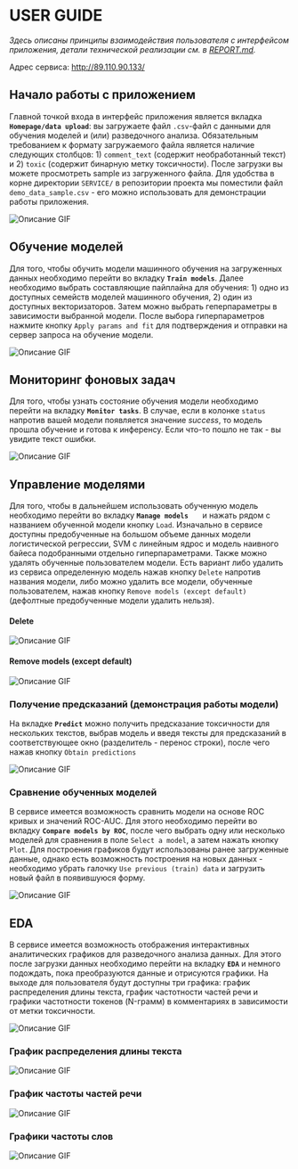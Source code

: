 # USER GUIDE

_Здесь описаны принципы взаимодействия пользователя с интерфейсом приложения, детали технической реализации см. в [REPORT.md](./REPORT.md)._

Адрес сервиса: http://89.110.90.133/

## Начало работы с приложением

Главной точкой входа в интерфейс приложения является вкладка __`Homepage/data upload`__: вы загружаете файл `.csv`-файл с данными для обучения моделей и (или) разведочного анализа. Обязательным требованием к формату загружаемого файла является наличие следующих столбцов: 1) `comment_text` (содержит необработанный текст) и 2) `toxic` (содержит бинарную метку токсичности). После загрузки вы можете просмотреть sample из загруженного файла. Для удобства в корне директории `SERVICE/` в репозитории проекта мы поместили файл `demo_data_sample.csv` - его можно использовать для демонстрации работы приложения.

![Описание GIF](images/upload_file.gif)

## Обучение моделей

Для того, чтобы обучить модели машинного обучения на загруженных данных необходимо перейти во вкладку __`Train models`__. Далее необходимо выбрать составляющие пайплайна для обучения: 1) одно из доступных семейств моделей машинного обучения, 2) один из доступных векторизаторов. Затем можно выбрать геперпараметры в зависимости выбранной модели. После выбора гиперпараметров нажмите кнопку `Apply params and fit` для подтверждения и отправки на сервер запроса на обучение модели.

![Описание GIF](images/train_model.gif)

## Мониторинг фоновых задач

Для того, чтобы узнать состояние обучения модели необходимо перейти на вкладку __`Monitor tasks`__. В случае, если в колонке `status` напротив вашей модели появляется значение _success_, то модель прошла обучение и готова к инференсу. Если что-то пошло не так - вы увидите текст ошибки.

![Описание GIF](images/model_status.gif)

## Управление моделями

Для того, чтобы в дальнейшем использовать обученную модель необходимо перейти во вкладку __`Manage models   `__ и нажать рядом с названием обученной модели кнопку `Load`. Изначально в сервисе доступны предобученные на большом объеме данных модели логистической регрессии, SVM с линейным ядрос и модель наивного байеса подобранными отдельно гиперпараметрами. Также можно удалять обученные пользователем модели. Есть вариант либо удалить из сервиса определенную модель нажав кнопку `Delete` напротив названия модели, либо можно удалить все модели, обученные пользователем, нажав кнопку `Remove models (except default)` (дефолтные предобученные модели удалить нельзя).

#### Delete
![Описание GIF](images/manage_m1.gif)

#### Remove models (except default)

![Описание GIF](images/manage_m2.gif)

### Получение предсказаний (демонстрация работы модели)

На вкладке __`Predict`__ можно получить предсказание токсичности для нескольких текстов, выбрав модель и введя тексты для предсказаний в соответствующее окно (разделитель - перенос строки), после чего нажав кнопку `Obtain predictions`

![Описание GIF](images/make_predictions.gif)

### Сравнение обученных моделей

В сервисе имеется возможность сравнить модели на основе ROC кривых и значений ROC-AUC. Для этого необходимо перейти во вкладку __`Compare models by ROC`__, после чего выбрать одну или несколько моделей для сравнения в поле `Select a model`, а затем нажать кнопку `Plot`. Для построения графиков будут использованы ранее загруженные данные, однако есть возможность построения на новых данных - необходимо убрать галочку `Use previous (train) data` и загрузить новый файл в появившуюся форму. 

![Описание GIF](images/ROC_AUC.gif)

## EDA

В сервисе имеется возможность отображения интерактивных аналитических графиков для разведочного анализа данных. Для этого после загрузки данных необходимо перейти на вкладку __`EDA`__ и немного подождать, пока преобразуются данные и отрисуются графики. На выходе для пользователя будут доступны три графика: график распределения длины текста, график частотности частей речи и графики частотности токенов (N-грамм) в комментариях в зависимости от метки токсичности. 

![Описание GIF](images/EDA_1.gif)

### График распределения длины текста

![Описание GIF](images/EDA_2.gif)

### График частоты частей речи

![Описание GIF](images/EDA_3.gif)

### Графики частоты слов

![Описание GIF](images/EDA_4.gif)
